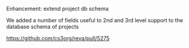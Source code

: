 Enhancement: extend project db schema

We added a number of fields useful to 2nd and 3rd level support to the database schema of projects

https://github.com/cs3org/reva/pull/5275